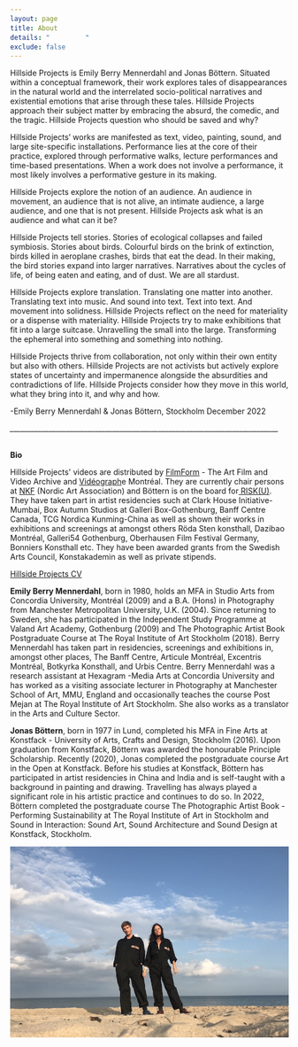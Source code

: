 ```yaml
---
layout: page
title: About
details: "         "
exclude: false
---
```

Hillside Projects is Emily Berry Mennerdahl and Jonas Böttern. Situated within a conceptual framework, their work explores tales of disappearances in the natural world and the interrelated socio-political narratives and existential emotions that arise through these tales. Hillside Projects approach their subject matter by embracing the absurd, the comedic, and the tragic. Hillside Projects question who should be saved and why? 

Hillside Projects’ works are manifested as text, video, painting, sound, and large site-specific installations. Performance lies at the core of their practice, explored through performative walks, lecture performances and time-based presentations. When a work does not involve a performance, it most likely involves a performative gesture in its making. 

Hillside Projects explore the notion of an audience. An audience in movement, an audience that is not alive, an intimate audience, a large audience, and one that is not present. Hillside Projects ask what is an audience and what can it be? 

Hillside Projects tell stories. Stories of ecological collapses and failed symbiosis. Stories about birds. Colourful birds on the brink of extinction, birds killed in aeroplane crashes, birds that eat the dead. In their making, the bird stories expand into larger narratives. Narratives about the cycles of life, of being eaten and eating, and of dust. We are all stardust. 

Hillside Projects explore translation. Translating one matter into another. Translating text into music. And sound into text. Text into text. And movement into solidness. Hillside Projects reflect on the need for materiality or a dispense with materiality. Hillside Projects try to make exhibitions that fit into a large suitcase. Unravelling the small into the large. Transforming the ephemeral into something and something into nothing.

Hillside Projects thrive from collaboration, not only within their own entity but also with others. Hillside Projects are not activists but actively explore states of uncertainty and impermanence alongside the absurdities and contradictions of life. Hillside Projects consider how they move in this world, what they bring into it, and why and how.

\-﻿Emily Berry Mennerdahl & Jonas Böttern, Stockholm December 2022

_﻿\_\_\_\_\_\_\_\_\_\_\_\_\_\_\_\_\_\_\_\_\_\_\_\_\_\_\_\_\_\_\_\_\_\_\_\_\_\_\_\_\_\_\_\_\_\_\_\_\_\_\_\_\_\_\_\_\_\_\_\_\_\_\_\_\_\_\_\_\_\_\_\_\_\_\_\__

\
**B﻿io**

Hillside Projects' videos are distributed by [FilmForm](https://www.filmform.com/artists/13264-hillside-projects-artist-group/) - The Art Film and Video Archive and [Vidéograph](https://www.videographe.org/en/)e Montréal. They are currently chair persons at [NKF](http://www.nkfsweden.org/information/about-nordic-art-association) (Nordic Art Association) and Böttern is on the board for[ RISK(U)](https://www.nkfsweden.org/project-name/risku). They have taken part in artist residencies such at Clark House Initiative-Mumbai, Box Autumn Studios at Galleri Box-Gothenburg, Banff Centre Canada, TCG Nordica Kunming-China as well as shown their works in exhibitions and screenings at amongst others Röda Sten konsthall, Dazibao Montréal, Galleri54 Gothenburg, Oberhausen Film Festival Germany, Bonniers Konsthall etc. They have been awarded grants from the Swedish Arts Council, Konstakademin as well as private stipends.

[Hillside Projects CV](/cv.html)

**Emily Berry Mennerdahl**, born in 1980, holds an MFA in Studio Arts from Concordia University, Montréal (2009) and a B.A. (Hons) in Photography from Manchester Metropolitan University, U.K. (2004). Since returning to Sweden, she has participated in the Independent Study Programme at Valand Art Academy, Gothenburg (2009) and The Photographic Artist Book Postgraduate Course at The Royal Institute of Art Stockholm (2018). Berry Mennerdahl has taken part in residencies, screenings and exhibitions in, amongst other places, The Banff Centre, Articule Montréal, Excentris Montréal, Botkyrka Konsthall, and Urbis Centre. Berry Mennerdahl was a research assistant at Hexagram -Media Arts at Concordia University and has worked as a visiting associate lecturer in Photography at Manchester School of Art, MMU, England and occasionally teaches the course Post Mejan at The Royal Institute of Art Stockholm. She also works as a translator in the Arts and Culture Sector.

**Jonas Böttern**, born in 1977 in Lund, completed his MFA in Fine Arts at Konstfack - University of Arts, Crafts and Design, Stockholm (2016). Upon graduation from Konstfack, Böttern was awarded the honourable Principle Scholarship. Recently (2020), Jonas completed the postgraduate course Art in the Open at Konstfack. Before his studies at Konstfack, Böttern has participated in artist residencies in China and India and is self-taught with a background in painting and drawing. Travelling has always played a significant role in his artistic practice and continues to do so. In 2022, Böttern completed the postgraduate course The Photographic Artist Book - Performing Sustainability at The Royal Institute of Art in Stockholm and Sound in Interaction: Sound Art, Sound Architecture and Sound Design at Konstfack, Stockholm.

![](/images/hillside_projects_news_performative_walk.jpg)

[](/cv.html)